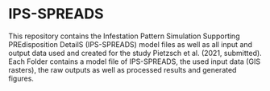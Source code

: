 # IPS-SPREADS

This repository contains the Infestation Pattern Simulation Supporting PREdisposition DetailS (IPS-SPREADS) model files as well as all input and output data used and created for the study Pietzsch et al. (2021, submitted). Each Folder contains a model file of IPS-SPREADS, the used input data (GIS rasters), the raw outputs as well as processed results and generated figures.
